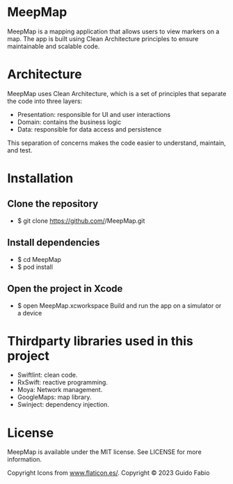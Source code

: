 # MeepMap

MeepMap is a mapping application that allows users to view markers on a map. The app is built using Clean Architecture principles to ensure maintainable and scalable code.

# Architecture
MeepMap uses Clean Architecture, which is a set of principles that separate the code into three layers:

* Presentation: responsible for UI and user interactions
* Domain: contains the business logic
* Data: responsible for data access and persistence

This separation of concerns makes the code easier to understand, maintain, and test.

# Installation
## Clone the repository
* $ git clone https://github.com/<username>/MeepMap.git

## Install dependencies
* $ cd MeepMap
* $ pod install

## Open the project in Xcode
* $ open MeepMap.xcworkspace
Build and run the app on a simulator or a device

# Thirdparty libraries used in this project

* Swiftlint: clean code.
* RxSwift: reactive programming.
* Moya: Network management.
* GoogleMaps: map library.
* Swinject: dependency injection.

# License
MeepMap is available under the MIT license. See LICENSE for more information.

Copyright
Icons from www.flaticon.es/.
Copyright © 2023 Guido Fabio
